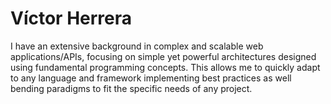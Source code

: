 # Víctor Herrera

I have an extensive background in complex and scalable web applications/APIs, focusing on simple yet powerful architectures designed using fundamental programming concepts. This allows me to quickly adapt to any language and framework implementing best practices as well bending paradigms to fit the specific needs of any project.
